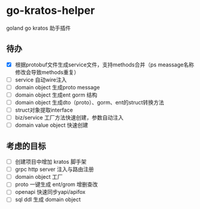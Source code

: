 # go-kratos-helper
goland go kratos 助手插件

## 待办
- [x] 根据protobuf文件生成service文件，支持methods合并（ps meassage名称修改会导致methods重复）
- [ ] service 自动wire注入
- [ ] domain object 生成proto message
- [ ] domain object 生成ent gorm 结构
- [ ] domain object 生成dto（proto）、gorm、ent的struct转换方法
- [ ] struct对象提取interface
- [ ] biz/service 工厂方法快速创建，参数自动注入
- [ ] domain value object 快速创建

## 考虑的目标
- [ ] 创建项目中增加 kratos 脚手架
- [ ] grpc http server 注入与路由注册
- [ ] domain object 工厂
- [ ] proto 一键生成 ent/grom 增删查改
- [ ] openapi 快速同步yapi/apifox
- [ ] sql ddl 生成 domain object